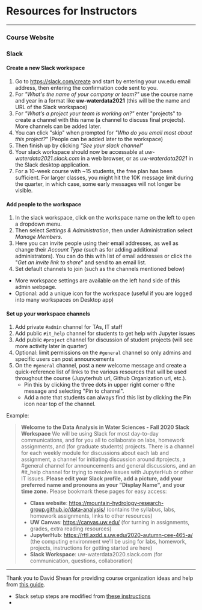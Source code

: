 # Resources for Instructors

---

### Course Website




### Slack

#### Create a new Slack workspace

1. Go to https://slack.com/create and start by entering your uw.edu email address, then entering the confirmation code sent to you.
2. For *"What's the name of your company or team?"* use the course name and year in a format like **uw-waterdata2021** (this will be the name and URL of the Slack workspace)
3. For *"What’s a project your team is working on?"* enter "projects" to create a channel with this name (a channel to discuss final projects). More channels can be added later.
4. You can click "skip" when prompted for *"Who do you email most about this project?"* (People can be added later to the workspace)
5. Then finish up by clicking *"See your slack channel"*
6. Your slack workspace should now be accessable at *uw-waterdata2021.slack.com* in a web browser, or as *uw-waterdata2021* in the Slack desktop application.
7. For a 10-week course with ~15 students, the free plan has been sufficient. For larger classes, you might hit the 10K message limit during the quarter, in which case, some early messages will not longer be visible.

#### Add people to the workspace

1. In the slack workspace, click on the workspace name on the left to open a dropdown menu.
2. Then select *Settings & Administration*, then under Administration select *Manage Members*.
3. Here you can invite people using their email addresses, as well as change their *Account Type* (such as for adding additional administrators). You can do this with list of email addresses or click the "*Get an invite link to share*" and send to an email list.
4. Set default channels to join (such as the channels mentioned below)
* More workspace settings are available on the left hand side of this admin webpage.
* Optional: add a unique icon for the workspace (useful if you are logged into many workspaces on Desktop app)

#### Set up your workspace channels

1. Add private `#admin` channel for TAs, IT staff
2. Add public `#it_help` channel for students to get help with Jupyter issues
3. Add public `#project` channel for discussion of student projects (will see more activity later in quarter)
4. Optional: limit permissions on the `#general` channel so only admins and specific users can post announcements
5. On the `#general` channel, post a new welcome message and create a quick-reference list of links to the various resources that will be used throughout the course (Jupyterhub url, Github Organization url, etc.).  
   * Pin this by clicking the three dots in upper right corner o fthe message and selecting "Pin to channel".  
   * Add a note that students can always find this list by clicking the Pin icon near top of the channel.

Example:
> **Welcome to the Data Analysis in Water Sciences - Fall 2020 Slack Workspace**
> We will be using Slack for most day-to-day communications, and for you all to collaborate on labs, homework assignments, and (for graduate students) projects.
> There is a channel for each weekly module for discussions about each lab and assignment, a channel for initiating discussion around #projects, a #general channel for announcements and general discussions, and an #it_help channel for trying to resolve issues with JupyterHub or other IT issues.
> **Please edit your Slack profile, add a picture, add your preferred name and pronouns as your "Display Name", and your time zone.**
> Please bookmark these pages for easy access:
> * **Class website**: https://mountain-hydrology-research-group.github.io/data-analysis/ (contains the syllabus, labs, homework assignments, links to other resources)
> * **UW Canvas**: https://canvas.uw.edu/ (for turning in assignments, grades, extra reading resources)
> * **JupyterHub**: https://rttl.axdd.s.uw.edu/2020-autumn-cee-465-a/ (the computing environment we’ll be using for labs, homework, projects, instructions for getting started are here)
> * **Slack Workspace**: uw-waterdata2020.slack.com (for communication, questions, collaboration)







---

Thank you to David Shean for providing course organization ideas and help from [this guide](https://github.com/UW-GDA/gda_course_2020/tree/master/resources/instructors).
* Slack setup steps are modified from [these instructions](https://github.com/UW-GDA/gda_course_2021/blob/master/resources/instructors/instructor_initial_setup.md)
* 